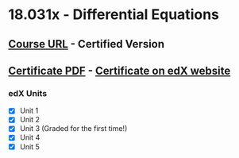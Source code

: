 # 18.031x - Differential Equations

## [Course URL](https://learning.edx.org/course/course-v1:MITx+18.031x+2T2021/home) - Certified Version
## [Certificate PDF](https://github.com/Erfan-Online/MIT-18.03/raw/main/Certificate.pdf) - [Certificate on edX website](https://courses.edx.org/certificates/4b1b385cd01f438f9cf46be6f2c81abd)

### edX Units
- [x] Unit 1
- [x] Unit 2
- [x] Unit 3 (Graded for the first time!)
- [x] Unit 4
- [x] Unit 5
